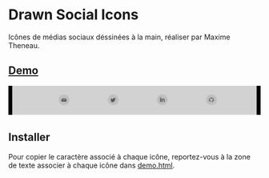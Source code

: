 # Drawn Social Icons

Icônes de médias sociaux déssinées à la main, réaliser par Maxime Theneau.

## [Demo](https://maximethe.github.io/Drawn-Social-Icons-/demo.html )

![Wireframe portfolio Theneau Maxime](/demo-files/demo.gif "Wireframe portfolio Theneau Maxime")

## Installer

Pour copier le caractère associé à chaque icône, reportez-vous à la zone de texte associer à chaque icône dans [demo.html](https://maximethe.github.io/Drawn-Social-Icons-/demo.html).